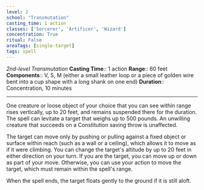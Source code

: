 ```yaml
---
level: 2
school: "Transmutation"
casting_time: 1 action
classes: ['Sorcerer', 'Artificer', 'Wizard']
concentration: True
ritual: False
areaTags: [single-target]
tags: spell
---
```


_2nd-level Transmutation_
**Casting Time**:: 1 action
**Range**:: 60 feet
**Components**:: V, S, M (either a small leather loop or a piece of golden wire bent into a cup shape with a long shank on one end)
**Duration**:: Concentration, 10 minutes

---

One creature or loose object of your choice that you can see within range rises vertically, up to 20 feet, and remains suspended there for the duration. The spell can levitate a target that weighs up to 500 pounds. An unwilling creature that succeeds on a Constitution saving throw is unaffected.

The target can move only by pushing or pulling against a fixed object or surface within reach (such as a wall or a ceiling), which allows it to move as if it were climbing. You can change the target's altitude by up to 20 feet in either direction on your turn. If you are the target, you can move up or down as part of your move. Otherwise, you can use your action to move the target, which must remain within the spell's range.

When the spell ends, the target floats gently to the ground if it is still aloft.




